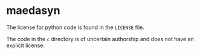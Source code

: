 maedasyn
========

The license for python code is found in the `LICENSE` file.

The code in the `c` directory is of uncertain authorship and does not have
an explicit license.
